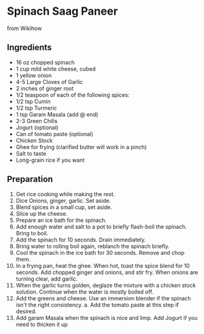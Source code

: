 # Spinach Saag Paneer

from Wikihow

## Ingredients

- 16 oz chopped spinach
- 1 cup mild white cheese, cubed
- 1 yellow onion
- 4-5 Large Cloves of Garlic
- 2 inches of ginger root
- 1/2 teaspoon of each of the following spices:
- 1/2 tsp Cumin
- 1/2 tsp Turmeric
- 1 tsp Garam Masala (add @ end)
- 2-3 Green Chilis
- Jogurt (optional)
- Can of tomato paste (optional)
- Chicken Stock
- Ghee for frying (clarified butter will work in a pinch)
- Salt to taste 
- Long-grain rice if you want

## Preparation

1. Get rice cooking while making the rest.
2. Dice Onions, ginger, garlic. Set aside.
3. Blend spices in a small cup, set aside.
4. Slice up the cheese.
5. Prepare an ice bath for the spinach.
6. Add enough water and salt to a pot to briefly flash-boil the spinach. Bring to boil.
7. Add the spinach for 10 seconds. Drain immediately.
8. Bring water to rolling boil again, reblanch the spinach briefly.
9. Cool the spinach in the ice bath for 30 seconds. Remove and chop them.
10. In a frying pan, heat the ghee. When hot, toast the spice blend for 10 seconds. Add chopped ginger and onions, and stir fry. When onions are turning clear, add garlic.
11. When the garlic turns golden, deglaze the mixture with a chicken stock solution. Continue when the water is mostly boiled off.
11. Add the greens and cheese. Use an immersion blender if the spinach isn't the right consistency.
    a. Add the tomato paste at this step if desired.
12. Add garam Masala when the spinach is nice and limp. Add Jogurt if you need to thicken it up
